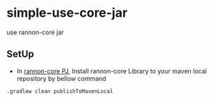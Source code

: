 # simple-use-core-jar

use rannon-core jar

## SetUp

- In [rannon-core PJ](../../rannon-core), Install rannon-core Library to your maven local repository by bellow command

```
.gradlew clean publishToMavenLocal
```


